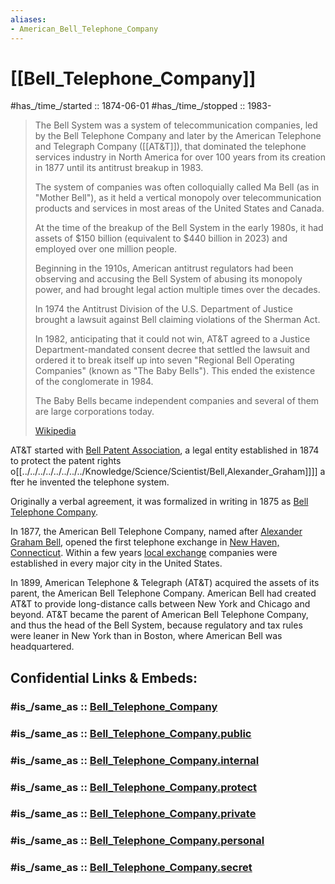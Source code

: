 ```yaml
---
aliases:
- American_Bell_Telephone_Company
---
```


# [[Bell_Telephone_Company]] 

#has_/time_/started :: 1874-06-01
#has_/time_/stopped   :: 1983-

> The Bell System was a system of telecommunication companies, 
> led by the Bell Telephone Company 
> and later by the American Telephone and Telegraph Company ([[AT&T]]), 
> that dominated the telephone services industry in North America for over 100 years 
> from its creation in 1877 until its antitrust breakup in 1983. 
> 
> The system of companies was often colloquially called Ma Bell (as in "Mother Bell"), 
> as it held a vertical monopoly over telecommunication products and services 
> in most areas of the United States and Canada. 
> 
> At the time of the breakup of the Bell System in the early 1980s, 
> it had assets of $150 billion (equivalent to $440 billion in 2023) 
> and employed over one million people.
>
> Beginning in the 1910s, American antitrust regulators had been observing and accusing the Bell System 
> of abusing its monopoly power, and had brought legal action multiple times over the decades. 
> 
> In 1974 the Antitrust Division of the U.S. Department of Justice brought a lawsuit against Bell 
> claiming violations of the Sherman Act. 
> 
> In 1982, anticipating that it could not win, AT&T agreed to a Justice Department-mandated consent decree 
> that settled the lawsuit and ordered it to break itself up into seven "Regional Bell Operating Companies" 
> (known as "The Baby Bells"). This ended the existence of the conglomerate in 1984. 
> 
> The Baby Bells became independent companies and several of them are large corporations today.
>
> [Wikipedia](https://en.wikipedia.org/wiki/Bell%20System)

AT&T started with [Bell Patent Association](https://en.wikipedia.org/wiki/Bell_Patent_Association "Bell Patent Association"), a legal entity established in 1874 
to protect the patent rights o[[../../../../../../../../Knowledge/Science/Scientist/Bell,Alexander_Graham]]]] after he invented the telephone system. 

Originally a verbal agreement, it was formalized in writing in 1875 as [Bell Telephone Company](https://en.wikipedia.org/wiki/Bell_Telephone_Company "Bell Telephone Company").

In 1877, the American Bell Telephone Company, named after [Alexander Graham Bell](https://en.wikipedia.org/wiki/Alexander_Graham_Bell "Alexander Graham Bell"), 
opened the first telephone exchange in [New Haven, Connecticut](https://en.wikipedia.org/wiki/New_Haven,_Connecticut "New Haven, Connecticut"). 
Within a few years [local exchange](https://en.wikipedia.org/wiki/Telephone_exchange "Telephone exchange") companies were established in every major city in the United States.

In 1899, American Telephone & Telegraph (AT&T) acquired the assets of its parent, the American Bell Telephone Company. 
American Bell had created AT&T to provide long-distance calls between New York and Chicago and beyond. 
AT&T became the parent of American Bell Telephone Company, and thus the head of the Bell System, 
because regulatory and tax rules were leaner in New York than in Boston, where American Bell was headquartered.


## Confidential Links & Embeds: 

### #is_/same_as :: [Bell_Telephone_Company](Bell_Telephone_Company.md) 

### #is_/same_as :: [Bell_Telephone_Company.public](/_public/Society/Economics/Business/Business-Entity/IT~Company/Bell_Telephone_Company.public.md) 

### #is_/same_as :: [Bell_Telephone_Company.internal](/_internal/Society/Economics/Business/Business-Entity/IT~Company/Bell_Telephone_Company.internal.md) 

### #is_/same_as :: [Bell_Telephone_Company.protect](/_protect/Society/Economics/Business/Business-Entity/IT~Company/Bell_Telephone_Company.protect.md) 

### #is_/same_as :: [Bell_Telephone_Company.private](/_private/Society/Economics/Business/Business-Entity/IT~Company/Bell_Telephone_Company.private.md) 

### #is_/same_as :: [Bell_Telephone_Company.personal](/_personal/Society/Economics/Business/Business-Entity/IT~Company/Bell_Telephone_Company.personal.md) 

### #is_/same_as :: [Bell_Telephone_Company.secret](/_secret/Society/Economics/Business/Business-Entity/IT~Company/Bell_Telephone_Company.secret.md)

